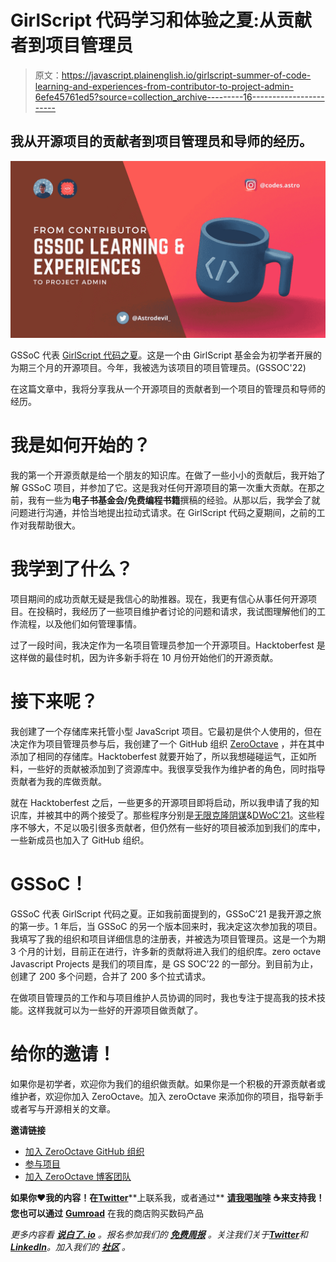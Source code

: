 # GirlScript 代码学习和体验之夏:从贡献者到项目管理员

> 原文：<https://javascript.plainenglish.io/girlscript-summer-of-code-learning-and-experiences-from-contributor-to-project-admin-6efe45761ed5?source=collection_archive---------16----------------------->

## 我从开源项目的贡献者到项目管理员和导师的经历。

![](img/4cc708e129c4820cc825a3dd8d1f90a7.png)

GSSoC 代表 [GirlScript 代码之夏](https://gssoc.girlscript.tech/)。这是一个由 GirlScript 基金会为初学者开展的为期三个月的开源项目。今年，我被选为该项目的项目管理员。(GSSOC'22)

在这篇文章中，我将分享我从一个开源项目的贡献者到一个项目的管理员和导师的经历。

# 我是如何开始的？

我的第一个开源贡献是给一个朋友的知识库。在做了一些小小的贡献后，我开始了解 GSSoC 项目，并参加了它。这是我对任何开源项目的第一次重大贡献。在那之前，我有一些为**电子书基金会/免费编程书籍**撰稿的经验。从那以后，我学会了就问题进行沟通，并恰当地提出拉动式请求。在 GirlScript 代码之夏期间，之前的工作对我帮助很大。

# 我学到了什么？

项目期间的成功贡献无疑是我信心的助推器。现在，我更有信心从事任何开源项目。在投稿时，我经历了一些项目维护者讨论的问题和请求，我试图理解他们的工作流程，以及他们如何管理事情。

过了一段时间，我决定作为一名项目管理员参加一个开源项目。Hacktoberfest 是这样做的最佳时机，因为许多新手将在 10 月份开始他们的开源贡献。

# 接下来呢？

我创建了一个存储库来托管小型 JavaScript 项目。它最初是供个人使用的，但在决定作为项目管理员参与后，我创建了一个 GitHub 组织 [ZeroOctave](https://github.com/ZeroOctave) ，并在其中添加了相同的存储库。Hacktoberfest 就要开始了，所以我想碰碰运气，正如所料，一些好的贡献被添加到了资源库中。我很享受我作为维护者的角色，同时指导贡献者为我的库做贡献。

就在 Hacktoberfest 之后，一些更多的开源项目即将启动，所以我申请了我的知识库，并被其中的两个接受了。那些程序分别是[无限克隆阴谋](https://icc-techsahead.netlify.app/)&[DWoC’21](https://dwoc.io/)。这些程序不够大，不足以吸引很多贡献者，但仍然有一些好的项目被添加到我们的库中，一些新成员也加入了 GitHub 组织。

# GSSoC！

GSSoC 代表 GirlScript 代码之夏。正如我前面提到的，GSSoC’21 是我开源之旅的第一步。1 年后，当 GSSoC 的另一个版本回来时，我决定这次参加我的项目。我填写了我的组织和项目详细信息的注册表，并被选为项目管理员。这是一个为期 3 个月的计划，目前正在进行，许多新的贡献将进入我们的组织库。zero octave Javascript Projects 是我们的项目库，是 GS SOC’22 的一部分。到目前为止，创建了 200 多个问题，合并了 200 多个拉式请求。

在做项目管理员的工作和与项目维护人员协调的同时，我也专注于提高我的技术技能。这样我就可以为一些好的开源项目做贡献了。

# 给你的邀请！

如果你是初学者，欢迎你为我们的组织做贡献。如果你是一个积极的开源贡献者或维护者，欢迎你加入 ZeroOctave。加入 zeroOctave 来添加你的项目，指导新手或者写与开源相关的文章。

**邀请链接**

*   [加入 ZeroOctave GitHub 组织](https://github.com/ZeroOctave)
*   [参与项目](https://github.com/ZeroOctave#what-you-can-do-here)
*   [加入 ZeroOctave 博客团队](https://hashnode.com/teams/invite/0013e746-aa30-4335-9196-5dd3bed50715)

**如果你❤️我的内容！在**[**Twitter**](https://mobile.twitter.com/Astrodevil_)**上联系我，或者通过** [**请我喝咖啡**](https://www.buymeacoffee.com/Astrodevil) **☕来支持我！您也可以通过** [**Gumroad**](https://astrodevil.gumroad.com/) 在我的商店购买数码产品

*更多内容看* [***说白了. io***](https://plainenglish.io/) *。报名参加我们的* [***免费周报***](http://newsletter.plainenglish.io/) *。关注我们关于*[***Twitter***](https://twitter.com/inPlainEngHQ)*和*[***LinkedIn***](https://www.linkedin.com/company/inplainenglish/)*。加入我们的* [***社区***](https://discord.gg/GtDtUAvyhW) *。*